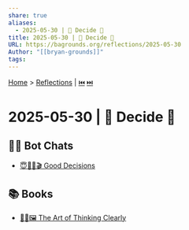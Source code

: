```yaml
---
share: true
aliases:
  - 2025-05-30 | 🤔 Decide 🎲
title: 2025-05-30 | 🤔 Decide 🎲
URL: https://bagrounds.org/reflections/2025-05-30
Author: "[[bryan-grounds]]"
tags: 
---
```

[Home](../index.md) > [Reflections](./index.md) | [⏮️](./2025-05-29.md) [⏭️](./2025-05-31.md)  
# 2025-05-30 | 🤔 Decide 🎲  
## 🤖💬 Bot Chats  
- [😇🔮🎲🎬 Good Decisions](../bot-chats/good-decisions.md)  
  
## 📚 Books  
- [🎨🤔🖼️ The Art of Thinking Clearly](../books/the-art-of-thinking-clearly.md)